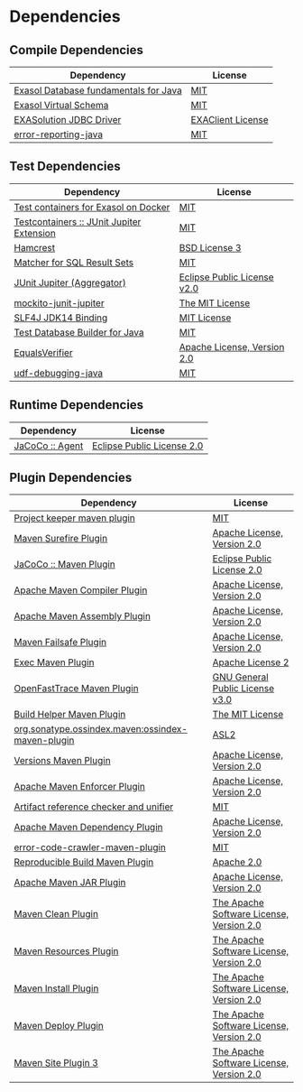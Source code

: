 <!-- @formatter:off -->
# Dependencies

## Compile Dependencies

| Dependency                                 | License                |
| ------------------------------------------ | ---------------------- |
| [Exasol Database fundamentals for Java][0] | [MIT][1]               |
| [Exasol Virtual Schema][2]                 | [MIT][1]               |
| [EXASolution JDBC Driver][4]               | [EXAClient License][5] |
| [error-reporting-java][6]                  | [MIT][1]               |

## Test Dependencies

| Dependency                                      | License                           |
| ----------------------------------------------- | --------------------------------- |
| [Test containers for Exasol on Docker][8]       | [MIT][1]                          |
| [Testcontainers :: JUnit Jupiter Extension][10] | [MIT][11]                         |
| [Hamcrest][12]                                  | [BSD License 3][13]               |
| [Matcher for SQL Result Sets][14]               | [MIT][1]                          |
| [JUnit Jupiter (Aggregator)][16]                | [Eclipse Public License v2.0][17] |
| [mockito-junit-jupiter][18]                     | [The MIT License][19]             |
| [SLF4J JDK14 Binding][20]                       | [MIT License][21]                 |
| [Test Database Builder for Java][22]            | [MIT][1]                          |
| [EqualsVerifier][24]                            | [Apache License, Version 2.0][25] |
| [udf-debugging-java][26]                        | [MIT][1]                          |

## Runtime Dependencies

| Dependency            | License                          |
| --------------------- | -------------------------------- |
| [JaCoCo :: Agent][28] | [Eclipse Public License 2.0][29] |

## Plugin Dependencies

| Dependency                                              | License                                        |
| ------------------------------------------------------- | ---------------------------------------------- |
| [Project keeper maven plugin][30]                       | [MIT][1]                                       |
| [Maven Surefire Plugin][32]                             | [Apache License, Version 2.0][33]              |
| [JaCoCo :: Maven Plugin][28]                            | [Eclipse Public License 2.0][29]               |
| [Apache Maven Compiler Plugin][36]                      | [Apache License, Version 2.0][33]              |
| [Apache Maven Assembly Plugin][38]                      | [Apache License, Version 2.0][33]              |
| [Maven Failsafe Plugin][40]                             | [Apache License, Version 2.0][33]              |
| [Exec Maven Plugin][42]                                 | [Apache License 2][25]                         |
| [OpenFastTrace Maven Plugin][44]                        | [GNU General Public License v3.0][45]          |
| [Build Helper Maven Plugin][46]                         | [The MIT License][47]                          |
| [org.sonatype.ossindex.maven:ossindex-maven-plugin][48] | [ASL2][25]                                     |
| [Versions Maven Plugin][50]                             | [Apache License, Version 2.0][33]              |
| [Apache Maven Enforcer Plugin][52]                      | [Apache License, Version 2.0][33]              |
| [Artifact reference checker and unifier][54]            | [MIT][1]                                       |
| [Apache Maven Dependency Plugin][56]                    | [Apache License, Version 2.0][33]              |
| [error-code-crawler-maven-plugin][58]                   | [MIT][1]                                       |
| [Reproducible Build Maven Plugin][60]                   | [Apache 2.0][25]                               |
| [Apache Maven JAR Plugin][62]                           | [Apache License, Version 2.0][33]              |
| [Maven Clean Plugin][64]                                | [The Apache Software License, Version 2.0][25] |
| [Maven Resources Plugin][66]                            | [The Apache Software License, Version 2.0][25] |
| [Maven Install Plugin][68]                              | [The Apache Software License, Version 2.0][25] |
| [Maven Deploy Plugin][70]                               | [The Apache Software License, Version 2.0][25] |
| [Maven Site Plugin 3][72]                               | [The Apache Software License, Version 2.0][25] |

[28]: https://www.eclemma.org/jacoco/index.html
[30]: https://github.com/exasol/project-keeper-maven-plugin
[6]: https://github.com/exasol/error-reporting-java
[0]: https://github.com/exasol/db-fundamentals-java
[25]: http://www.apache.org/licenses/LICENSE-2.0.txt
[32]: https://maven.apache.org/surefire/maven-surefire-plugin/
[64]: http://maven.apache.org/plugins/maven-clean-plugin/
[5]: https://docs.exasol.com/connect_exasol/drivers/jdbc.htm
[1]: https://opensource.org/licenses/MIT
[18]: https://github.com/mockito/mockito
[40]: https://maven.apache.org/surefire/maven-failsafe-plugin/
[22]: https://github.com/exasol/test-db-builder-java
[42]: http://www.mojohaus.org/exec-maven-plugin
[50]: http://www.mojohaus.org/versions-maven-plugin/
[13]: http://opensource.org/licenses/BSD-3-Clause
[36]: https://maven.apache.org/plugins/maven-compiler-plugin/
[11]: http://opensource.org/licenses/MIT
[44]: https://github.com/itsallcode/openfasttrace-maven-plugin
[29]: https://www.eclipse.org/legal/epl-2.0/
[2]: https://github.com/exasol/exasol-virtual-schema
[8]: https://github.com/exasol/exasol-testcontainers
[19]: https://github.com/mockito/mockito/blob/main/LICENSE
[14]: https://github.com/exasol/hamcrest-resultset-matcher
[56]: https://maven.apache.org/plugins/maven-dependency-plugin/
[60]: http://zlika.github.io/reproducible-build-maven-plugin
[45]: https://www.gnu.org/licenses/gpl-3.0.html
[47]: https://opensource.org/licenses/mit-license.php
[21]: http://www.opensource.org/licenses/mit-license.php
[33]: https://www.apache.org/licenses/LICENSE-2.0.txt
[52]: https://maven.apache.org/enforcer/maven-enforcer-plugin/
[4]: http://www.exasol.com
[17]: https://www.eclipse.org/legal/epl-v20.html
[68]: http://maven.apache.org/plugins/maven-install-plugin/
[16]: https://junit.org/junit5/
[48]: https://sonatype.github.io/ossindex-maven/maven-plugin/
[10]: https://testcontainers.org
[46]: http://www.mojohaus.org/build-helper-maven-plugin/
[24]: http://www.jqno.nl/equalsverifier
[26]: https://github.com/exasol/udf-debugging-java
[12]: http://hamcrest.org/JavaHamcrest/
[20]: http://www.slf4j.org
[70]: http://maven.apache.org/plugins/maven-deploy-plugin/
[72]: http://maven.apache.org/plugins/maven-site-plugin/
[66]: http://maven.apache.org/plugins/maven-resources-plugin/
[54]: https://github.com/exasol/artifact-reference-checker-maven-plugin
[58]: https://github.com/exasol/error-code-crawler-maven-plugin
[62]: https://maven.apache.org/plugins/maven-jar-plugin/
[38]: https://maven.apache.org/plugins/maven-assembly-plugin/
